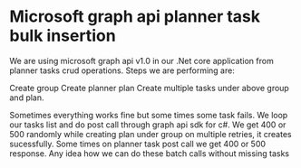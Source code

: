 
# Microsoft graph api planner task bulk insertion

We are using microsoft graph api v1.0 in our .Net core application from planner tasks crud operations.
Steps we are performing are:

Create group
Create planner plan
Create multiple tasks under above group and plan.

Sometimes everything works fine but some times some task fails.
We loop our tasks list and do post call through graph api sdk for c#.
We get 400 or 500 randomly while creating plan under group on multiple retries, it creates sucessfully.
Some times on planner task post call we get 400 or 500 response.
Any idea how we can do these batch calls without missing tasks

        